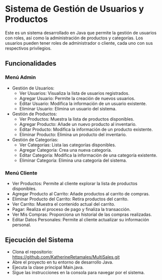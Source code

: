 # Sistema de Gestión de Usuarios y Productos
Este es un sistema desarrollado en Java que permite la gestión de usuarios con roles, así como la administración de productos y categorías. Los usuarios pueden tener roles de administrador o cliente, cada uno con sus respectivos privilegios.

## Funcionalidades
### Menú Admin
* Gestión de Usuarios:
  * Ver Usuarios: Visualiza la lista de usuarios registrados.
  * Agregar Usuario: Permite la creación de nuevos usuarios.
  * Editar Usuario: Modifica la información de un usuario existente.
  * Eliminar Usuario: Elimina un usuario del sistema.
* Gestión de Productos:
  * Ver Productos: Muestra la lista de productos disponibles.
  * Agregar Producto: Añade un nuevo producto al inventario.
  * Editar Producto: Modifica la información de un producto existente.
  * Eliminar Producto: Elimina un producto del inventario.
* Gestión de Categorías:
  * Ver Categorías: Lista las categorías disponibles.
  * Agregar Categoría: Crea una nueva categoría.
  * Editar Categoría: Modifica la información de una categoría existente.
  * Eliminar Categoría: Elimina una categoría del sistema.
### Menú Cliente
* Ver Productos: Permite al cliente explorar la lista de productos disponibles.
* Agregar Producto al Carrito: Añade productos al carrito de compras.
* Eliminar Producto del Carrito: Retira productos del carrito.
* Ver Carrito: Muestra el contenido actual del carrito.
* Pagar: Realiza el proceso de pago y finaliza la transacción.
* Ver Mis Compras: Proporciona un historial de las compras realizadas.
* Editar Datos Personales: Permite al cliente actualizar su información personal.
## Ejecución del Sistema
* Clona el repositorio: https://github.com/KatherineRetamales/MultiSales.git
* Abre el proyecto en tu entorno de desarrollo Java.
* Ejecuta la clase principal Main.java.
* Sigue las instrucciones en la consola para navegar por el sistema.
